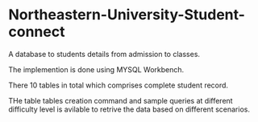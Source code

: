 # Northeastern-University-Student-connect
A database to students details from admission to classes.

The implemention is done using MYSQL Workbench.

There 10 tables in total which comprises complete student record.

THe table tables creation command and sample queries at different difficulty level is avilable to retrive the data based on different scenarios.
